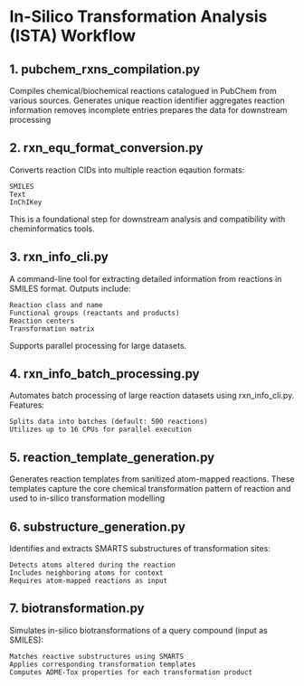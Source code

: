 # In-Silico Transformation Analysis (ISTA) Workflow

## 1. pubchem_rxns_compilation.py
Compiles chemical/biochemical reactions catalogued in PubChem from various sources.
    Generates unique reaction identifier
    aggregates reaction information
    removes incomplete entries
    prepares the data for downstream processing

## 2. rxn_equ_format_conversion.py

Converts reaction CIDs into multiple reaction eqaution formats:

    SMILES
    Text
    InChIKey

This is a foundational step for downstream analysis and compatibility with cheminformatics tools.

## 3. rxn_info_cli.py

A command-line tool for extracting detailed information from reactions in SMILES format. Outputs include:

    Reaction class and name
    Functional groups (reactants and products)
    Reaction centers
    Transformation matrix

Supports parallel processing for large datasets.

## 4. rxn_info_batch_processing.py

Automates batch processing of large reaction datasets using rxn_info_cli.py. Features:

    Splits data into batches (default: 500 reactions)
    Utilizes up to 16 CPUs for parallel execution

## 5. reaction_template_generation.py

Generates reaction templates from sanitized atom-mapped reactions. These templates capture the core chemical transformation pattern of reaction and used to in-silico transformation modelling

## 6. substructure_generation.py

Identifies and extracts SMARTS substructures of transformation sites:

    Detects atoms altered during the reaction
    Includes neighboring atoms for context
    Requires atom-mapped reactions as input

## 7. biotransformation.py

Simulates in-silico biotransformations of a query compound (input as SMILES):

    Matches reactive substructures using SMARTS
    Applies corresponding transformation templates
    Computes ADME-Tox properties for each transformation product

